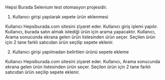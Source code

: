 
Hepsi Burada Selenium test otomasyon projesidir.

1. Kullanıcı girişi yapılarak sepete ürün eklenmesi

Kullanıcı Hepsiburada.com sitesini ziyaret eder.
Kullanıcı giriş işlemi yapılır.
Kullanıcı, burada satın almak istediği ürün için arama yapacaktır.
Kullanıcı, Arama sonucunda ekrana gelen ürün listesinden ürün seçer.
Seçilen ürün için 2 tane farklı satıcıdan ürün seçilip sepete eklenir.

2. Kullanıcı girişi yapılmadan belirtilen ürünü sepete ekleme

Kullanıcı Hepsiburada.com sitesini ziyaret eder.
Kullanıcı, Arama sonucunda ekrana gelen ürün listesinden ürün seçer.
Seçilen ürün için 2 tane farklı satıcıdan ürün seçilip sepete eklenir.
